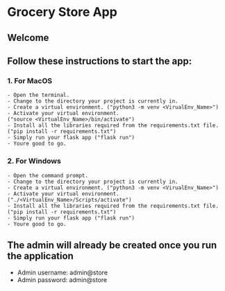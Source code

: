# Grocery Store App

## Welcome
## Follow these instructions to start the app:
### 1. For MacOS
    - Open the terminal.
    - Change to the directory your project is currently in.
    - Create a virtual environment. ("python3 -m venv <VirualEnv_Name>")
    - Activate your virtual environment. 
    ("source <VirtualEnv_Name>/bin/activate")
    - Install all the libraries required from the requirements.txt file. ("pip install -r requirements.txt")
    - Simply run your flask app ("flask run")
    - Youre good to go.

### 2. For Windows
    - Open the command prompt.
    - Change to the directory your project is currently in.
    - Create a virtual environment. ("python3 -m venv <VirualEnv_Name>")
    - Activate your virtual environment. 
    ("./<VirtualEnv_Name>/Scripts/activate")
    - Install all the libraries required from the requirements.txt file. ("pip install -r requirements.txt")
    - Simply run your flask app ("flask run")
    - Youre good to go.

## The admin will already be created once you run the application
- Admin username: admin@store
- Admin password: admin@store

